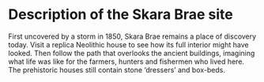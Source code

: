 # Description of the Skara Brae site

First uncovered by a storm in 1850, Skara Brae remains a place of discovery today. Visit a replica Neolithic house to see how its full interior might have looked. Then follow the path that overlooks the ancient buildings, imagining what life was like for the farmers, hunters and fishermen who lived here. The prehistoric houses still contain stone ‘dressers’ and box-beds.
